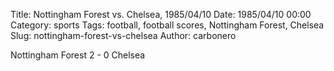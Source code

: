 Title: Nottingham Forest vs. Chelsea, 1985/04/10
Date: 1985/04/10 00:00
Category: sports
Tags: football, football scores, Nottingham Forest, Chelsea
Slug: nottingham-forest-vs-chelsea
Author: carbonero


Nottingham Forest 2 - 0 Chelsea
